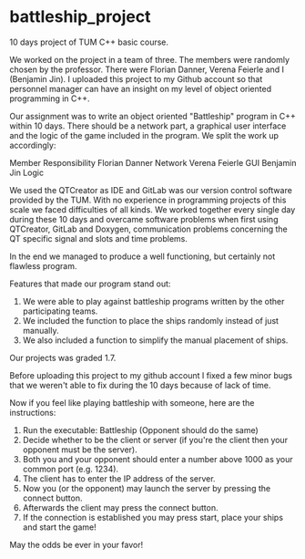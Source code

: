 # battleship_project
10 days project of TUM C++ basic course.

We worked on the project in a team of three. The members were randomly chosen by the professor. There were Florian Danner, 
Verena Feierle and I (Benjamin Jin). I uploaded this project to my Github account so that personnel manager can have 
an insight on my level of object oriented programming in C++. 

Our assignment was to write an object oriented "Battleship" program in C++ within 10 days. There should be a network part,
a graphical user interface and the logic of the game included in the program. We split the work up accordingly:

Member                    Responsibility
Florian Danner            Network
Verena Feierle            GUI
Benjamin Jin              Logic

We used the QTCreator as IDE and GitLab was our version control software provided by the TUM.
With no experience in programming projects of this scale we faced difficulties of all kinds. We worked together every single 
day during these 10 days and overcame software problems when first using QTCreator, GitLab and Doxygen, communication problems 
concerning the QT specific signal and slots and time problems.

In the end we managed to produce a well functioning, but certainly not flawless program. 

Features that made our program stand out: 
1) We were able to play against battleship programs written by the other participating teams.
2) We included the function to place the ships randomly instead of just manually.
3) We also included a function to simplify the manual placement of ships. 

Our projects was graded 1.7. 

Before uploading this project to my github account I fixed a few minor bugs that we weren't able to fix during the 10 days 
because of lack of time. 

Now if you feel like playing battleship with someone, here are the instructions:

1) Run the executable: Battleship (Opponent should do the same)
2) Decide whether to be the client or server (if you're the client then your opponent must be the server).
3) Both you and your opponent should enter a number above 1000 as your common port (e.g. 1234).
4) The client has to enter the IP address of the server.
5) Now you (or the opponent) may launch the server by pressing the connect button.
6) Afterwards the client may press the connect button. 
7) If the connection is established you may press start, place your ships and start the game!

May the odds be ever in your favor!
